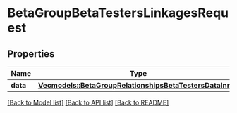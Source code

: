 # BetaGroupBetaTestersLinkagesRequest

## Properties

Name | Type | Description | Notes
------------ | ------------- | ------------- | -------------
**data** | [**Vec<models::BetaGroupRelationshipsBetaTestersDataInner>**](BetaGroup_relationships_betaTesters_data_inner.md) |  | 

[[Back to Model list]](../README.md#documentation-for-models) [[Back to API list]](../README.md#documentation-for-api-endpoints) [[Back to README]](../README.md)


